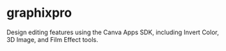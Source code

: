 # graphixpro
Design editing features using the Canva Apps SDK, including Invert Color, 3D Image, and Film Effect tools.
